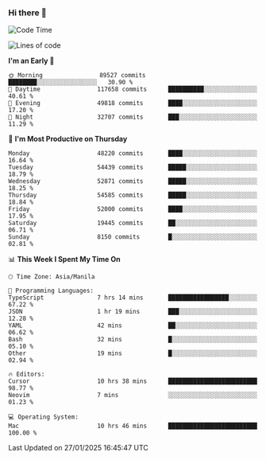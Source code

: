 ### Hi there 👋

<!--START_SECTION:waka-->
![Code Time](http://img.shields.io/badge/Code%20Time-5%2C795%20hrs%2029%20mins-blue)

![Lines of code](https://img.shields.io/badge/From%20Hello%20World%20I%27ve%20Written-115.2%20million%20lines%20of%20code-blue)

**I'm an Early 🐤** 

```text
🌞 Morning                89527 commits       ████████░░░░░░░░░░░░░░░░░   30.90 % 
🌆 Daytime                117658 commits      ██████████░░░░░░░░░░░░░░░   40.61 % 
🌃 Evening                49818 commits       ████░░░░░░░░░░░░░░░░░░░░░   17.20 % 
🌙 Night                  32707 commits       ███░░░░░░░░░░░░░░░░░░░░░░   11.29 % 
```
📅 **I'm Most Productive on Thursday** 

```text
Monday                   48220 commits       ████░░░░░░░░░░░░░░░░░░░░░   16.64 % 
Tuesday                  54439 commits       █████░░░░░░░░░░░░░░░░░░░░   18.79 % 
Wednesday                52871 commits       █████░░░░░░░░░░░░░░░░░░░░   18.25 % 
Thursday                 54585 commits       █████░░░░░░░░░░░░░░░░░░░░   18.84 % 
Friday                   52000 commits       ████░░░░░░░░░░░░░░░░░░░░░   17.95 % 
Saturday                 19445 commits       ██░░░░░░░░░░░░░░░░░░░░░░░   06.71 % 
Sunday                   8150 commits        █░░░░░░░░░░░░░░░░░░░░░░░░   02.81 % 
```


📊 **This Week I Spent My Time On** 

```text
🕑︎ Time Zone: Asia/Manila

💬 Programming Languages: 
TypeScript               7 hrs 14 mins       █████████████████░░░░░░░░   67.22 % 
JSON                     1 hr 19 mins        ███░░░░░░░░░░░░░░░░░░░░░░   12.28 % 
YAML                     42 mins             ██░░░░░░░░░░░░░░░░░░░░░░░   06.62 % 
Bash                     32 mins             █░░░░░░░░░░░░░░░░░░░░░░░░   05.10 % 
Other                    19 mins             █░░░░░░░░░░░░░░░░░░░░░░░░   02.94 % 

🔥 Editors: 
Cursor                   10 hrs 38 mins      █████████████████████████   98.77 % 
Neovim                   7 mins              ░░░░░░░░░░░░░░░░░░░░░░░░░   01.23 % 

💻 Operating System: 
Mac                      10 hrs 46 mins      █████████████████████████   100.00 % 
```


 Last Updated on 27/01/2025 16:45:47 UTC
<!--END_SECTION:waka-->


<!--
**rad182/rad182** is a ✨ _special_ ✨ repository because its `README.md` (this file) appears on your GitHub profile.

Here are some ideas to get you started:

- 🔭 I’m currently working on ...
- 🌱 I’m currently learning ...
- 👯 I’m looking to collaborate on ...
- 🤔 I’m looking for help with ...
- 💬 Ask me about ...
- 📫 How to reach me: ...
- 😄 Pronouns: ...
- ⚡ Fun fact: ...
-->
